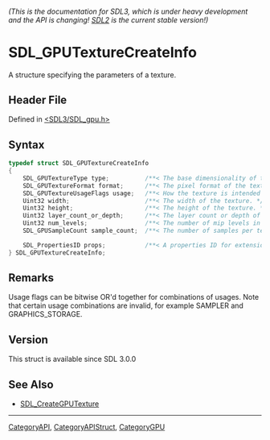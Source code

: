 ###### (This is the documentation for SDL3, which is under heavy development and the API is changing! [SDL2](https://wiki.libsdl.org/SDL2/) is the current stable version!)
# SDL_GPUTextureCreateInfo

A structure specifying the parameters of a texture.

## Header File

Defined in [<SDL3/SDL_gpu.h>](https://github.com/libsdl-org/SDL/blob/main/include/SDL3/SDL_gpu.h)

## Syntax

```c
typedef struct SDL_GPUTextureCreateInfo
{
    SDL_GPUTextureType type;          /**< The base dimensionality of the texture. */
    SDL_GPUTextureFormat format;      /**< The pixel format of the texture. */
    SDL_GPUTextureUsageFlags usage;   /**< How the texture is intended to be used by the client. */
    Uint32 width;                     /**< The width of the texture. */
    Uint32 height;                    /**< The height of the texture. */
    Uint32 layer_count_or_depth;      /**< The layer count or depth of the texture. This value is treated as a layer count on 2D array textures, and as a depth value on 3D textures. */
    Uint32 num_levels;                /**< The number of mip levels in the texture. */
    SDL_GPUSampleCount sample_count;  /**< The number of samples per texel. Only applies if the texture is used as a render target. */

    SDL_PropertiesID props;           /**< A properties ID for extensions. Should be 0 if no extensions are needed. */
} SDL_GPUTextureCreateInfo;
```

## Remarks

Usage flags can be bitwise OR'd together for combinations of usages. Note
that certain usage combinations are invalid, for example SAMPLER and
GRAPHICS_STORAGE.

## Version

This struct is available since SDL 3.0.0

## See Also

- [SDL_CreateGPUTexture](SDL_CreateGPUTexture)

----
[CategoryAPI](CategoryAPI), [CategoryAPIStruct](CategoryAPIStruct), [CategoryGPU](CategoryGPU)

